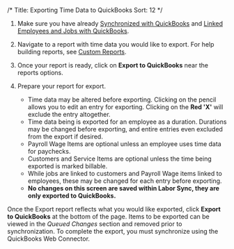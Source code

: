 /*
Title: Exporting Time Data to QuickBooks
Sort: 12
*/
1. Make sure you have already [Synchronized with QuickBooks](%base_url%/topics/using-the-quickbooks-web-connector) and [Linked Employees and Jobs with QuickBooks](%base_url%/topics/linking-and-importing-quickbooks-items).

2. Navigate to a report with time data you would like to export.  For help building reports, see [Custom Reports](%base_url%/topics/custom-reports).

3. Once your report is ready, click on **Export to QuickBooks** near the reports options.  

4. Prepare your report for export. 
    - Time data may be altered before exporting.  Clicking on the pencil allows you to edit an entry for exporting.  Clicking on the **Red 'X'** will exclude the entry altogether.  
    - Time data being is exported for an employee as a duration. Durations may be changed before exporting, and entire entries even excluded from the export if desired. 
    - Payroll Wage Items are optional unless an employee uses time data for paychecks.  
    - Customers and Service Items are optional unless the time being exported is marked billable.  
    - While jobs are linked to customers and Payroll Wage items linked to employees, these may be changed for each entry before exporting.  
    - **No changes on this screen are saved within Labor Sync, they are only exported to QuickBooks.**

Once the Export report reflects what you would like exported, click **Export to QuickBooks** at the bottom of the page.  Items to be exported can be viewed in the *Queued Changes* section and removed prior to synchronization.  To complete the export, you must synchronize using the QuickBooks Web Connector.